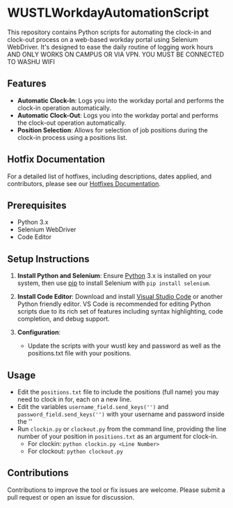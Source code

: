 # WUSTLWorkdayAutomationScript

This repository contains Python scripts for automating the clock-in and clock-out process on a web-based workday portal using Selenium WebDriver. It's designed to ease the daily routine of logging work hours AND ONLY WORKS ON CAMPUS OR VIA VPN. YOU MUST BE CONNECTED TO WASHU WIFI

## Features

- **Automatic Clock-In**: Logs you into the workday portal and performs the clock-in operation automatically.
- **Automatic Clock-Out**: Logs you into the workday portal and performs the clock-out operation automatically.
- **Position Selection**: Allows for selection of job positions during the clock-in process using a positions list.

## Hotfix Documentation

For a detailed list of hotfixes, including descriptions, dates applied, and contributors, please see our [Hotfixes Documentation](HOTFIXES.md).


## Prerequisites

- Python 3.x
- Selenium WebDriver
- Code Editor

## Setup Instructions

1. **Install Python and Selenium**:
   Ensure [Python](https://www.python.org/downloads/) 3.x is installed on your system, then use [pip](https://pypi.org/project/pip/) to install Selenium with `pip install selenium`.

2. **Install Code Editor**:
   Download and install [Visual Studio Code](https://code.visualstudio.com/) or another Python friendly editor. VS Code is recommended for editing Python scripts due to its rich set of features including syntax highlighting, code completion, and debug support.

3. **Configuration**:
   - Update the scripts with your wustl key and password as well as the positions.txt file with your positions.

## Usage

- Edit the `positions.txt` file to include the positions (full name) you may need to clock in for, each on a new line.
- Edit the variables `username_field.send_keys('')` and `password_field.send_keys('')` with your username and password inside the ''
- Run `clockin.py` or `clockout.py` from the command line, providing the line number of your position in `positions.txt` as an argument for clock-in. 
    - For clockin: `python clockin.py <Line Number>`
    - For clockout: `python clockout.py`

## Contributions
Contributions to improve the tool or fix issues are welcome. Please submit a pull request or open an issue for discussion.
